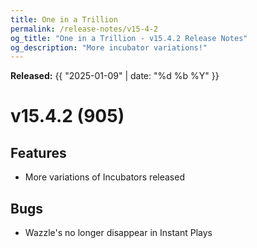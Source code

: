 ```yaml
---
title: One in a Trillion
permalink: /release-notes/v15-4-2
og_title: "One in a Trillion - v15.4.2 Release Notes"
og_description: "More incubator variations!"
---
```

**Released:** {{ "2025-01-09" | date: "%d %b %Y" }}

# v15.4.2 (905)
## Features
- More variations of Incubators released

## Bugs
- Wazzle's no longer disappear in Instant Plays
